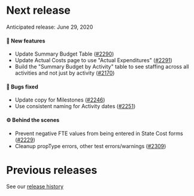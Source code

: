# Next release

Anticipated release: June 29, 2020

#### 🚀 New features

- Update Summary Budget Table ([#2290])
- Update Actual Costs page to use "Actual Expenditures" ([#2291])
- Build the "Summary Budget by Activity" table to see staffing across all activities and not just by activity ([#2170])

#### 🐛 Bugs fixed

- Update copy for Milestones ([#2246])
- Use consistent naming for Activity dates ([#2251])

#### ⚙️ Behind the scenes

- Prevent negative FTE values from being entered in State Cost forms ([#2229])
- Cleanup propType errors, other test errors/warnings ([#2309])

# Previous releases

See our [release history](https://github.com/18F/cms-hitech-apd/releases)

[#2229]: https://github.com/18F/cms-hitech-apd/issues/2229
[#2246]: https://github.com/18F/cms-hitech-apd/issues/2246
[#2251]: https://github.com/18F/cms-hitech-apd/issues/2251
[#2290]: https://github.com/18F/cms-hitech-apd/issues/2290
[#2309]: https://github.com/18F/cms-hitech-apd/issues/2309
[#2291]: https://github.com/18F/cms-hitech-apd/issues/2291
[#2170]: https://github.com/18F/cms-hitech-apd/issues/2170
